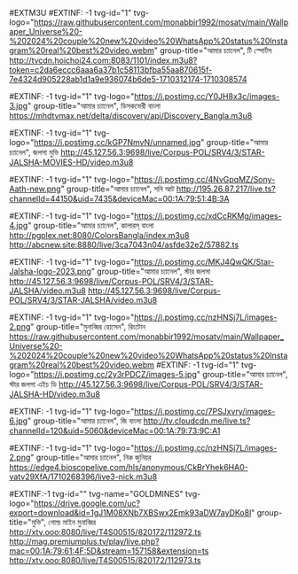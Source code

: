 #EXTM3U
#EXTINF: -1 tvg-id="1" tvg-logo="https://raw.githubusercontent.com/monabbir1992/mosatv/main/Wallpaper_Universe%20-%202024%20couple%20new%20video%20WhatsApp%20status%20Instagram%20real%20best%20video.webm" group-title="আমার চ্যানেল", টি স্পোর্টস
http://tvcdn.hoichoi24.com:8083/1101/index.m3u8?token=c2da6eccc6aaa6a37b1c58113bfba55aa870615f-7e4324d905228ab1d1a9e936074b6de5-1710312174-1710308574

#EXTINF: -1 tvg-id="1" tvg-logo="https://i.postimg.cc/Y0JH8x3c/images-3.jpg" group-title="আমার চ্যানেল", ডিসকভেরী বাংলা
https://mhdtvmax.net/delta/discovery/api/Discovery_Bangla.m3u8

#EXTINF: -1 tvg-id="1" tvg-logo="https://i.postimg.cc/kGP7NmvN/unnamed.jpg" group-title="আমার চ্যানেল", জলসা মুভি
http://45.127.56.3:9698/live/Corpus-POL/SRV4/3/STAR-JALSHA-MOVIES-HD/video.m3u8


#EXTINF: -1 tvg-id="1" tvg-logo="https://i.postimg.cc/4NvGpqMZ/Sony-Aath-new.png" group-title="আমার চ্যানেল", সনি আট
http://195.26.87.217/live.ts?channelId=44150&uid=7435&deviceMac=00:1A:79:51:4B:3A


#EXTINF: -1 tvg-id="1" tvg-logo="https://i.postimg.cc/xdCcRKMg/images-4.jpg" group-title="আমার চ্যানেল", কালারস্ বাংলা
http://pgplex.net:8080/ColorsBangla/index.m3u8
http://abcnew.site:8880/live/3ca7043n04/asfde32e2/57882.ts


#EXTINF: -1 tvg-id="1" tvg-logo="https://i.postimg.cc/MKJ4QwQK/Star-Jalsha-logo-2023.png" group-title="আমার চ্যানেল", স্টার জলসা
http://45.127.56.3:9698/live/Corpus-POL/SRV4/3/STAR-JALSHA/video.m3u8
http://45.127.56.3:9698/live/Corpus-POL/SRV4/3/STAR-JALSHA/video.m3u8

#EXTINF: -1 tvg-id="1" tvg-logo="https://i.postimg.cc/nzHNSj7L/images-2.png" group-title="মুনাব্বির হোসেন", রিংটোন
https://raw.githubusercontent.com/monabbir1992/mosatv/main/Wallpaper_Universe%20-%202024%20couple%20new%20video%20WhatsApp%20status%20Instagram%20real%20best%20video.webm
#EXTINF: -1 tvg-id="1" tvg-logo="https://i.postimg.cc/2y3rPDCZ/images-5.jpg" group-title="আমার চ্যানেল", স্টার জলসা এইচ ডি
http://45.127.56.3:9698/live/Corpus-POL/SRV4/3/STAR-JALSHA-HD/video.m3u8


#EXTINF: -1 tvg-id="1" tvg-logo="https://i.postimg.cc/7PSJxvry/images-6.jpg" group-title="আমার চ্যানেল", জি বাংলা
http://tv.cloudcdn.me/live.ts?channelId=120&uid=5060&deviceMac=00:1A:79:73:9C:A1

#EXTINF: -1 tvg-id="1" tvg-logo="https://i.postimg.cc/nzHNSj7L/images-2.png" group-title="আমার চ্যানেল", নিক জুনিয়র
https://edge4.bioscopelive.com/hls/anonymous/CkBrYhek6HA0-vatv29XfA/1710268396/live3-nick.m3u8


#EXTINF:-1 tvg-id="" tvg-name="GOLDMINES" tvg-logo="https://drive.google.com/uc?export=download&id=1gJ1M08XNb7XBSwx2Emk93aDW7ayDKo8l" group-title="মুভি", গোল্ড মাইন মুনাব্বির
http://xtv.ooo:8080/live/T4S00515/820172/112972.ts
http://mag.premiumplus.tv/play/live.php?mac=00:1A:79:61:4F:5D&stream=157158&extension=ts
http://xtv.ooo:8080/live/T4S00515/820172/112973.ts

